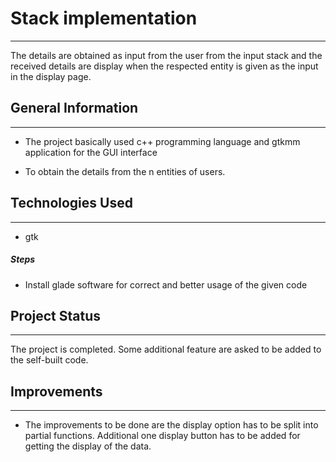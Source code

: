 <h1>Stack implementation</h1>
<hr><p>The details are obtained as input from the user from the input stack and the received details are display when the respected entity is given as the input in the display page.</p><h2>General Information</h2>
<hr><ul>
<li>The project basically used c++ programming language and gtkmm application for the GUI interface</li>
</ul><ul>
<li>To obtain the details from the n entities of users.</li>
</ul><h2>Technologies Used</h2>
<hr><ul>
<li>gtk</li>
</ul><h5>Steps</h5><ul>
<li>Install glade software for correct and better usage of the given code</li>
</ul><h2>Project Status</h2>
<hr><p>The project is completed. Some additional feature are asked to be added to the self-built code.</p><h2>Improvements</h2>
<hr><ul>
<li>The improvements to be done are the display option has to be split into partial functions. Additional one display button has to be added for getting the display of the data.</li>
</ul>
